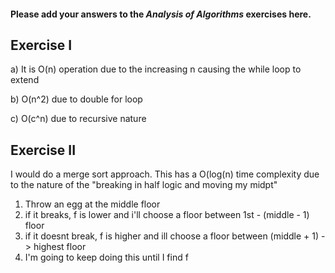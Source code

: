 #### Please add your answers to the ***Analysis of  Algorithms*** exercises here.

## Exercise I

a) It is O(n) operation due to the increasing n causing the while loop to extend


b) O(n^2) due to double for loop 


c) O(c^n) due to recursive nature

## Exercise II
I would do a merge sort approach. This has a O(log(n) time complexity due to the nature of the "breaking in half logic and moving my midpt"
1. Throw an egg at the middle floor
2. if it breaks, f is lower and i'll choose a floor between 1st - (middle - 1) floor
2. if it doesnt break, f is higher and ill choose a floor between (middle + 1) -> highest floor
3. I'm going to keep doing this until I find f




